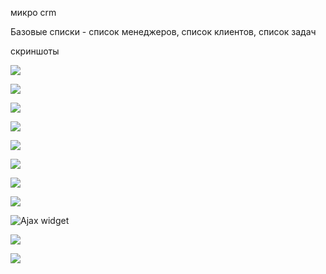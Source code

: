 микро crm

Базовые списки - список менеджеров, список клиентов, список задач

скриншоты

![](https://www.dropbox.com/s/mrcl6c05wl337gs/Screenshot%202022-11-25%20at%2014-00-05%20%D0%A1%D0%BF%D0%B8%D1%81%D0%BE%D0%BA%20%D0%BC%D0%B5%D0%BD%D0%B5%D0%B4%D0%B6%D0%B5%D1%80%D0%BE%D0%B2.png?raw=1)

![](https://www.dropbox.com/s/onj0hmbw2gal941/Screenshot_20221125_152045.png?raw=1)

![](https://www.dropbox.com/s/7lei87hx2q93q33/Screenshot_20221124_133851.png?raw=1)

![](https://www.dropbox.com/s/7uwyec62213p0ee/Screenshot_20221124_135637.png?raw=1)

![](https://www.dropbox.com/s/u5z7kyxgszis64b/Screenshot_20221124_140400.png?raw=1)

![](https://www.dropbox.com/s/hyez095se350cva/Screenshot_20221124_142526.png?raw=1)

![](https://www.dropbox.com/s/hyez095se350cva/Screenshot_20221124_142526.png?raw=1)

![](https://www.dropbox.com/s/783lw4xjxfi0vy6/Screenshot_20221124_142833.png?raw=1)

![Ajax widget](https://www.dropbox.com/s/876quw9mz00vgsq/widget_calendar.png?raw=1)

![](https://www.dropbox.com/s/f8dprsnsnnhs13y/Screenshot%202022-11-24%20at%2020-17-33%20NZCRM.png?raw=1)

![](https://www.dropbox.com/s/xhkqocgrwg60g1h/Screenshot_20221124_203534.png?raw=1)
